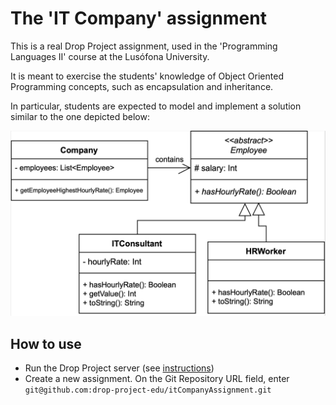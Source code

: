 # The 'IT Company' assignment

This is a real Drop Project assignment, used in the 'Programming Languages II' course at the Lusófona University.

It is meant to exercise the students' knowledge of Object Oriented Programming concepts, such as encapsulation and inheritance.

In particular, students are expected to model and implement a solution similar to the one depicted below:

![IT Company UML](itcompany-uml.png)

## How to use

* Run the Drop Project server (see [instructions](https://github.com/drop-project-edu/drop-project#quick-start))
* Create a new assignment. On the Git Repository URL field, enter `git@github.com:drop-project-edu/itCompanyAssignment.git`
